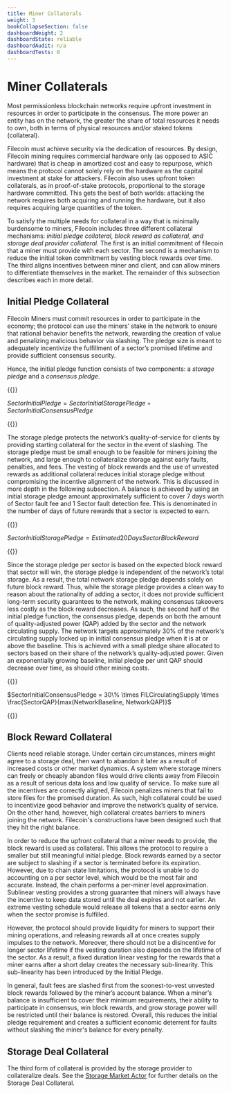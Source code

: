 ```yaml
---
title: Miner Collaterals
weight: 3
bookCollapseSection: false
dashboardWeight: 2
dashboardState: reliable
dashboardAudit: n/a
dashboardTests: 0
---
```


# Miner Collaterals

Most permissionless blockchain networks require upfront investment in resources in order to participate in the consensus. The more power an entity has on the network, the greater the share of total resources it needs to own, both in terms of physical resources and/or staked tokens (collateral).

Filecoin must achieve security via the dedication of resources. By design, Filecoin mining requires commercial hardware only (as opposed to ASIC hardware) that is cheap in amortized cost and easy to repurpose, which means the protocol cannot solely rely on the hardware as the capital investment at stake for attackers. Filecoin also uses upfront token collaterals, as in proof-of-stake protocols, proportional to the storage hardware committed. This gets the best of both worlds: attacking the network requires both acquiring and running the hardware, but it also requires acquiring large quantities of the token.

To satisfy the multiple needs for collateral in a way that is minimally burdensome to miners, Filecoin includes three different collateral mechanisms: _initial pledge collateral, block reward as collateral, and storage deal provider collateral_. The first is an initial commitment of filecoin that a miner must provide with each sector. The second is a mechanism to reduce the initial token commitment by vesting block rewards over time. The third aligns incentives between miner and client, and can allow miners to differentiate themselves in the market. The remainder of this subsection describes each in more detail.

## Initial Pledge Collateral

Filecoin Miners must commit resources in order to participate in the economy; the protocol can use the minersʼ stake in the network to ensure that rational behavior benefits the network, rewarding the creation of value and penalizing malicious behavior via slashing. The pledge size is meant to adequately incentivize the fulfillment of a sectorʼs promised lifetime and provide sufficient consensus security.

Hence, the initial pledge function consists of two components: a _storage pledge_ and a _consensus pledge_.

{{<katex>}}

$SectorInitialPledge = SectorInitialStoragePledge + SectorInitialConsensusPledge$

{{</katex>}}

The storage pledge protects the networkʼs quality-of-service for clients by providing starting collateral for the sector in the event of slashing. The storage pledge must be small enough to be feasible for miners joining the network, and large enough to collateralize storage against early faults, penalties, and fees. The vesting of block rewards and the use of unvested rewards as additional collateral reduces initial storage pledge without compromising the incentive alignment of the network. This is discussed in more depth in the following subsection. A balance is achieved by using an initial storage pledge amount approximately sufficient to cover 7 days worth of Sector fault fee and 1 Sector fault detection fee. This is denominated in the number of days of future rewards that a sector is expected to earn.

{{<katex>}}

$SectorInitialStoragePledge = Estimated20DaysSectorBlockReward$

{{</katex>}}

Since the storage pledge per sector is based on the expected block reward that sector will win, the storage pledge is independent of the networkʼs total storage. As a result, the total network storage pledge depends solely on future block reward. Thus, while the storage pledge provides a clean way to reason about the rationality of adding a sector, it does not provide sufficient long-term security guarantees to the network, making consensus takeovers less costly as the block reward decreases. As such, the second half of the initial pledge function, the consensus pledge, depends on both the amount of quality-adjusted power (QAP) added by the sector and the network circulating supply. The network targets approximately 30% of the network's circulating supply locked up in initial consensus pledge when it is at or above the baseline. This is achieved with a small pledge share allocated to sectors based on their share of the networkʼs quality-adjusted power. Given an exponentially growing baseline, initial pledge per unit QAP should decrease over time, as should other mining costs.

{{<katex>}}

$SectorInitialConsensusPledge = 30\% \times FILCirculatingSupply \times \frac{SectorQAP}{max(NetworkBaseline, NetworkQAP)}$

{{</katex>}}

## Block Reward Collateral

Clients need reliable storage. Under certain circumstances, miners might agree to a storage deal, then want to abandon it later as a result of increased costs or other market dynamics. A system where storage miners can freely or cheaply abandon files would drive clients away from Filecoin as a result of serious data loss and low quality of service. To make sure all the incentives are correctly aligned, Filecoin penalizes miners that fail to store files for the promised duration. As such, high collateral could be used to incentivize good behavior and improve the networkʼs quality of service. On the other hand, however, high collateral creates barriers to miners joining the network. Filecoin's constructions have been designed such that they hit the right balance.

In order to reduce the upfront collateral that a miner needs to provide, the block reward is used as collateral. This allows the protocol to require a smaller but still meaningful initial pledge. Block rewards earned by a sector are subject to slashing if a sector is terminated before its expiration. However, due to chain state limitations, the protocol is unable to do accounting on a per sector level, which would be the most fair and accurate. Instead, the chain performs a per-miner level approximation. Sublinear vesting provides a strong guarantee that miners will always have the incentive to keep data stored until the deal expires and not earlier. An extreme vesting schedule would release all tokens that a sector earns only when the sector promise is fulfilled.

However, the protocol should provide liquidity for miners to support their mining operations, and releasing rewards all at once creates supply impulses to the network. Moreover, there should not be a disincentive for longer sector lifetime if the vesting duration also depends on the lifetime of the sector. As a result, a fixed duration linear vesting for the rewards that a miner earns after a short delay creates the necessary sub-linearity. This sub-linearity has been introduced by the Initial Pledge.

In general, fault fees are slashed first from the soonest-to-vest unvested block rewards followed by the minerʼs account balance. When a minerʼs balance is insufficient to cover their minimum requirements, their ability to participate in consensus, win block rewards, and grow storage power will be restricted until their balance is restored. Overall, this reduces the initial pledge requirement and creates a sufficient economic deterrent for faults without slashing the miner's balance for every penalty.

## Storage Deal Collateral

The third form of collateral is provided by the storage provider to collateralize deals. See the [Storage Market Actor](storage_market_actor) for further details on the Storage Deal Collateral.

